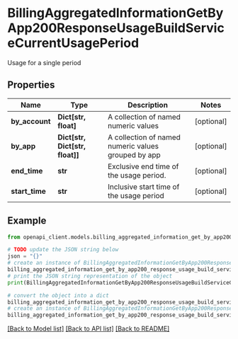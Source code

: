 # BillingAggregatedInformationGetByApp200ResponseUsageBuildServiceCurrentUsagePeriod

Usage for a single period

## Properties

Name | Type | Description | Notes
------------ | ------------- | ------------- | -------------
**by_account** | **Dict[str, float]** | A collection of named numeric values | [optional] 
**by_app** | **Dict[str, Dict[str, float]]** | A collection of  named numeric values grouped by app | [optional] 
**end_time** | **str** | Exclusive end time of the usage period. | [optional] 
**start_time** | **str** | Inclusive start time of the usage period | [optional] 

## Example

```python
from openapi_client.models.billing_aggregated_information_get_by_app200_response_usage_build_service_current_usage_period import BillingAggregatedInformationGetByApp200ResponseUsageBuildServiceCurrentUsagePeriod

# TODO update the JSON string below
json = "{}"
# create an instance of BillingAggregatedInformationGetByApp200ResponseUsageBuildServiceCurrentUsagePeriod from a JSON string
billing_aggregated_information_get_by_app200_response_usage_build_service_current_usage_period_instance = BillingAggregatedInformationGetByApp200ResponseUsageBuildServiceCurrentUsagePeriod.from_json(json)
# print the JSON string representation of the object
print(BillingAggregatedInformationGetByApp200ResponseUsageBuildServiceCurrentUsagePeriod.to_json())

# convert the object into a dict
billing_aggregated_information_get_by_app200_response_usage_build_service_current_usage_period_dict = billing_aggregated_information_get_by_app200_response_usage_build_service_current_usage_period_instance.to_dict()
# create an instance of BillingAggregatedInformationGetByApp200ResponseUsageBuildServiceCurrentUsagePeriod from a dict
billing_aggregated_information_get_by_app200_response_usage_build_service_current_usage_period_from_dict = BillingAggregatedInformationGetByApp200ResponseUsageBuildServiceCurrentUsagePeriod.from_dict(billing_aggregated_information_get_by_app200_response_usage_build_service_current_usage_period_dict)
```
[[Back to Model list]](../README.md#documentation-for-models) [[Back to API list]](../README.md#documentation-for-api-endpoints) [[Back to README]](../README.md)


